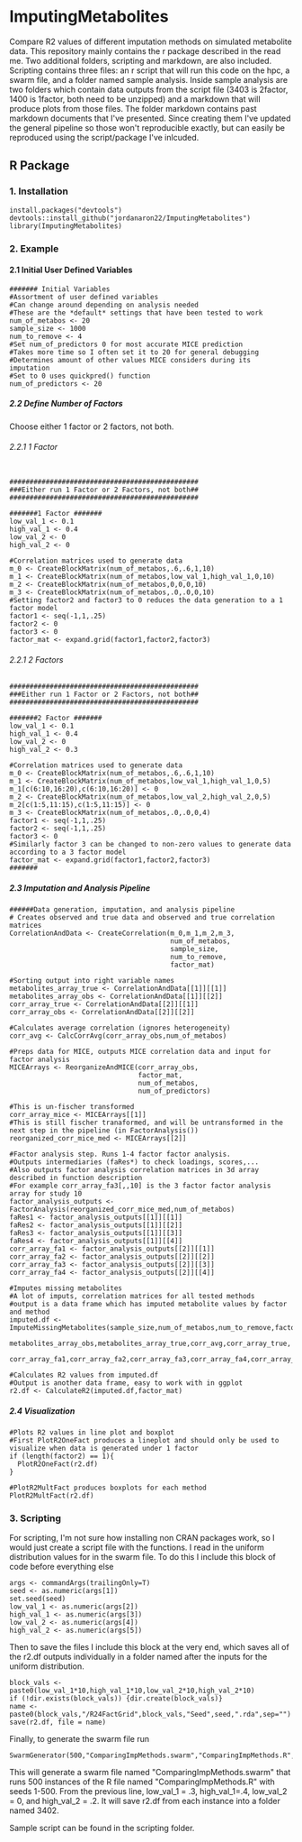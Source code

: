 # ImputingMetabolites
Compare R2 values of different imputation methods on simulated metabolite data. This repository mainly contains the r package described in the read me. Two additional folders, scripting and markdown, are also included. Scripting contains three files: an r script that will run this code on the hpc, a swarm file, and a folder named sample analysis. Inside sample analysis are two folders which contain data outputs from the script file (3403 is 2factor, 1400 is 1factor, both need to be unzipped) and a markdown that will produce plots from those files. The folder markdown contains past markdown documents that I've presented. Since creating them I've updated the general pipeline so those won't reproducible exactly, but can easily be reproduced using the script/package I've inlcuded. 

## R Package

### 1\. Installation 

```{r}
install.packages("devtools")
devtools::install_github("jordanaron22/ImputingMetabolites")
library(ImputingMetabolites)
```

### 2\. Example

#### 2.1 Initial User Defined Variables

```{r}
####### Initial Variables
#Assortment of user defined variables
#Can change around depending on analysis needed
#These are the *default* settings that have been tested to work
num_of_metabos <- 20
sample_size <- 1000
num_to_remove <- 4
#Set num_of_predictors 0 for most accurate MICE prediction
#Takes more time so I often set it to 20 for general debugging
#Determines amount of other values MICE considers during its imputation
#Set to 0 uses quickpred() function
num_of_predictors <- 20

```

##### 2.2 Define Number of Factors

Choose either 1 factor or 2 factors, not both.

###### 2.2.1 1 Factor

```{r}

###############################################
###Either run 1 Factor or 2 Factors, not both##
###############################################

#######1 Factor #######
low_val_1 <- 0.1
high_val_1 <- 0.4
low_val_2 <- 0
high_val_2 <- 0

#Correlation matrices used to generate data
m_0 <- CreateBlockMatrix(num_of_metabos,.6,.6,1,10)
m_1 <- CreateBlockMatrix(num_of_metabos,low_val_1,high_val_1,0,10)
m_2 <- CreateBlockMatrix(num_of_metabos,0,0,0,10)
m_3 <- CreateBlockMatrix(num_of_metabos,.0,.0,0,10)
#Setting factor2 and factor3 to 0 reduces the data generation to a 1 factor model
factor1 <- seq(-1,1,.25)
factor2 <- 0
factor3 <- 0
factor_mat <- expand.grid(factor1,factor2,factor3)
```

###### 2.2.1 2 Factors

```{r}
###############################################
###Either run 1 Factor or 2 Factors, not both##
###############################################

#######2 Factor #######
low_val_1 <- 0.1
high_val_1 <- 0.4
low_val_2 <- 0
high_val_2 <- 0.3

#Correlation matrices used to generate data
m_0 <- CreateBlockMatrix(num_of_metabos,.6,.6,1,10)
m_1 <- CreateBlockMatrix(num_of_metabos,low_val_1,high_val_1,0,5)
m_1[c(6:10,16:20),c(6:10,16:20)] <- 0
m_2 <- CreateBlockMatrix(num_of_metabos,low_val_2,high_val_2,0,5)
m_2[c(1:5,11:15),c(1:5,11:15)] <- 0
m_3 <- CreateBlockMatrix(num_of_metabos,.0,.0,0,4)
factor1 <- seq(-1,1,.25)
factor2 <- seq(-1,1,.25)
factor3 <- 0
#Similarly factor 3 can be changed to non-zero values to generate data according to a 3 factor model
factor_mat <- expand.grid(factor1,factor2,factor3)
#######
```

##### 2.3 Imputation and Analysis Pipeline

```{r}
######Data generation, imputation, and analysis pipeline
# Creates observed and true data and observed and true correlation matrices
CorrelationAndData <- CreateCorrelation(m_0,m_1,m_2,m_3,
                                        num_of_metabos,
                                        sample_size,
                                        num_to_remove,
                                        factor_mat)

#Sorting output into right variable names
metabolites_array_true <- CorrelationAndData[[1]][[1]]
metabolites_array_obs <- CorrelationAndData[[1]][[2]]
corr_array_true <- CorrelationAndData[[2]][[1]]
corr_array_obs <- CorrelationAndData[[2]][[2]]

#Calculates average correlation (ignores heterogeneity)
corr_avg <- CalcCorrAvg(corr_array_obs,num_of_metabos)

#Preps data for MICE, outputs MICE correlation data and input for factor analysis
MICEArrays <- ReorganizeAndMICE(corr_array_obs,
                                factor_mat,
                                num_of_metabos,
                                num_of_predictors)

#This is un-fischer transformed
corr_array_mice <- MICEArrays[[1]]
#This is still fischer tranaformed, and will be untransformed in the next step in the pipeline (in FactorAnalysis())
reorganized_corr_mice_med <- MICEArrays[[2]]

#Factor analysis step. Runs 1-4 factor factor analysis.
#Outputs intermediaries (faRes*) to check loadings, scores,...
#Also outputs factor analysis correlation matrices in 3d array described in function description
#For example corr_array_fa3[,,10] is the 3 factor factor analysis array for study 10
factor_analysis_outputs <- FactorAnalysis(reorganized_corr_mice_med,num_of_metabos)
faRes1 <- factor_analysis_outputs[[1]][[1]]
faRes2 <- factor_analysis_outputs[[1]][[2]]
faRes3 <- factor_analysis_outputs[[1]][[3]]
faRes4 <- factor_analysis_outputs[[1]][[4]]
corr_array_fa1 <- factor_analysis_outputs[[2]][[1]]
corr_array_fa2 <- factor_analysis_outputs[[2]][[2]]
corr_array_fa3 <- factor_analysis_outputs[[2]][[3]]
corr_array_fa4 <- factor_analysis_outputs[[2]][[4]]

#Imputes missing metabolites
#A lot of imputs, correlation matrices for all tested methods
#output is a data frame which has imputed metabolite values by factor and method
imputed.df <- ImputeMissingMetabolites(sample_size,num_of_metabos,num_to_remove,factor_mat,
                                       metabolites_array_obs,metabolites_array_true,corr_avg,corr_array_true,
                                       corr_array_fa1,corr_array_fa2,corr_array_fa3,corr_array_fa4,corr_array_mice)

#Calculates R2 values from imputed.df
#Output is another data frame, easy to work with in ggplot
r2.df <- CalculateR2(imputed.df,factor_mat)
```


##### 2.4 Visualization

```{r}
#Plots R2 values in line plot and boxplot
#First PlotR2OneFact produces a lineplot and should only be used to visualize when data is generated under 1 factor
if (length(factor2) == 1){
  PlotR2OneFact(r2.df)
}

#PlotR2MultFact produces boxplots for each method
PlotR2MultFact(r2.df)

```

### 3\. Scripting 

For scripting, I'm not sure how installing non CRAN packages work, so I would just create a script file with the functions. I read in the uniform distribution values for in the swarm file. To do this I include this block of code before everything else 

```{r}
args <- commandArgs(trailingOnly=T)
seed <- as.numeric(args[1])
set.seed(seed)
low_val_1 <- as.numeric(args[2])
high_val_1 <- as.numeric(args[3])
low_val_2 <- as.numeric(args[4])
high_val_2 <- as.numeric(args[5])
```

Then to save the files I include this block at the very end, which saves all of the r2.df outputs individually in a folder named after the inputs for the uniform distribution.

```{r}
block_vals <- paste0(low_val_1*10,high_val_1*10,low_val_2*10,high_val_2*10)
if (!dir.exists(block_vals)) {dir.create(block_vals)}
name <- paste0(block_vals,"/R24FactGrid",block_vals,"Seed",seed,".rda",sep="")
save(r2.df, file = name)
```

Finally, to generate the swarm file run 

```{r}
SwarmGenerator(500,"ComparingImpMethods.swarm","ComparingImpMethods.R",.3,.4,0,.2)
```

This will generate a swarm file named "ComparingImpMethods.swarm" that runs 500 instances of the R file named "ComparingImpMethods.R" with seeds 1-500. From the previous line, low_val_1 = .3, high_val_1=.4, low_val_2 = 0, and high_val_2 = .2. It will save r2.df from each instance into a folder named 3402.

Sample script can be found in the scripting folder.
